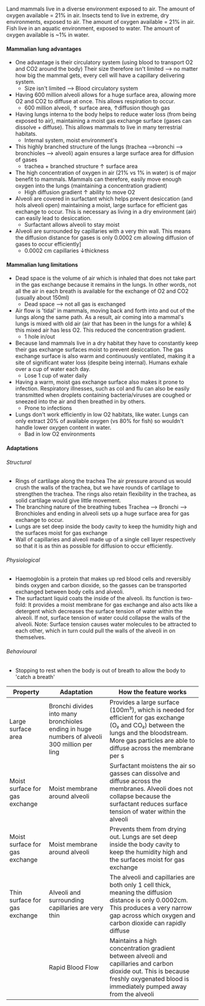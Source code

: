 Land mammals live in a diverse environment exposed to air. The amount of oxygen available = 21% in air. 
Insects tend to live in extreme, dry environments, exposed to air. The amount of oxygen available = 21% in air. 
Fish live in an aquatic environment, exposed to water. The amount of oxygen available is ~1% in water. 

#### Mammalian lung advantages
- One advantage is their circulatory system (using blood to transport O2 and CO2 around the body) Their size therefore isn't limited ⟶ no matter how big the mammal gets, every cell will have a capillary delivering system. 
	- Size isn't limited ⟶ Blood circulatory system
- Having 600 million alveoli allows for a huge surface area, allowing more O2 and CO2 to diffuse at once. This allows respiration to occur. 
	- 600 million alveoli, ↑ surface area, ↑diffusion though gas
- Having lungs interna to the body helps to reduce water loss (from being exposed to air), maintaining a moist gas exchange surface (gases can dissolve + diffuse). This allows mammals to live in many terrestrial habitats.
	-  Internal system, moist environment's
- This highly branched structure of the lungs (trachea ⟶bronchi ⟶ bronchioles ⟶ alveoli) again ensures a large surface area for diffusion of gases
	- trachea + branched structure ↑ surface area
- The high concentration of oxygen in air (21% vs 1% in water) is of major benefit to mammals. Mammals can therefore, easily move enough oxygen into the lungs (maintaining a concentration gradient)
	- High diffusion gradient ↑ ability to move O2
- Alveoli are covered in surfactant which helps prevent desiccation (and hols alveoli open) maintaining a moist, large surface for efficient gas exchange to occur. This is necessary as living in a dry environment (air) can easily lead to desiccation. 
	- Surfactant allows alveoli to stay moist
- Alveoli are surrounded by capillaries with a very thin wall. This means the diffusion distance for gases is only 0.0002 cm allowing diffusion of gases to occur efficiently]
	- 0.0002 cm capillaries ↓thickness

#### Mammalian lung limitations
- Dead space is the volume of air which is inhaled that does not take part in the gas exchange because it remains in the lungs. In other words, not all the air in each breath is available for the exchange of O2 and CO2 (usually about 150ml)
	- Dead space ⟶ not all gas is exchanged
- Air flow is 'tidal' in mammals, moving back and forth into and out of the lungs along the same path. As a result, air coming into a mammal's lungs is mixed with old air (air that has been in the lungs for a while) & this mixed air has less O2. This reduced the concentration gradient. 
	- 1 hole in/out
- Because land mammals live in a dry habitat they have to constantly keep their gas exchange surfaces moist to prevent desiccation. The gas exchange surface is also warm and continuously ventilated, making it a site of significant water loss (despite being internal). Humans exhale over a cup of water each day. 
	- Lose 1 cup of water daily
- Having a warm, moist gas exchange surface also makes it prone to infection. Respiratory illnesses, such as col and flu can also be easily transmitted when droplets containing bacteria/viruses are coughed or sneezed into the air and then breathed in by others. 
	- Prone to infections
- Lungs don't work efficiently in low O2 habitats, like water. Lungs can only extract 20% of available oxygen (vs 80% for fish) so wouldn't handle lower oxygen content in water.
	- Bad in low O2 environments

#### Adaptations
###### Structural
- Rings of cartilage along the trachea
	The air pressure around us would crush the walls of the trachea, but we have rounds of cartilage to strengthen the trachea. The rings also retain flexibility in the trachea, as solid cartilage would give little movement. 
- The branching nature of the breathing tubes 
	Trachea ⟶ Bronchi ⟶ Bronchioles and ending in alveoli sets up a huge surface area for gas exchange to occur.
 - Lungs are set deep inside the body cavity to keep the humidity high and the surfaces moist for gas exchange
 - Wall of capillaries and alveoli made up of a single cell layer respectively so that it is as thin as possible for diffusion to occur efficiently.

###### Physiological
- Haemoglobin is a protein that makes up red blood cells and reversibly binds oxygen and carbon dioxide, so the gasses can be transported exchanged between body cells and alveoli.
-  The surfactant liquid coats the inside of the alveoli. Its function is two-fold: It provides a moist membrane for gas exchange and also acts like a detergent which decreases the surface tension of water within the alveoli. If not, surface tension of water could collapse the walls of the alveoli. 
	 Note: Surface tension causes water molecules to be attracted to each other, which in turn could pull the walls of the alveoli in on themselves.

###### Behavioural
 - Stopping to rest when the body is out of breath to allow the body to 'catch a breath'

| Property                       | Adaptation                                                                                   | How the feature works                                                                                                                                                                                 |
| ------------------------------ | -------------------------------------------------------------------------------------------- | ----------------------------------------------------------------------------------------------------------------------------------------------------------------------------------------------------- |
| Large surface area             | Bronchi divides into many bronchioles ending in huge numbers of alveoli 300 million per ling | Provides a large surface (100m³), which is needed for efficient for gas exchange (O₂ and CO₂) between the lungs and the bloodstream. More gas particles are able to diffuse across the membrane per s |
| Moist surface for gas exchange | Moist membrane around alveoli                                                                | Surfactant moistens the air so gasses can dissolve and diffuse across the membranes. Alveoli does not collapse because the surfactant reduces surface tension of water within the alveoli             |
| Moist surface for gas exchange | Moist membrane around alveoli                                                                | Prevents them from drying out. Lungs are set deep inside the body cavity to keep the humidity high and the surfaces moist for gas exchange                                                            |
| Thin surface for gas exchange  | Alveoli and surrounding capillaries are very thin                                            | The alveoli and capillaries are both only 1 cell thick, meaning the diffusion distance is only 0.0002cm. This produces a very narrow gap across which oxygen and carbon dioxide can rapidly diffuse   |
|                                | Rapid Blood Flow                                                                             | Maintains a high concentration gradient between alveoli and capillaries and carbon dioxide out. This is because freshly oxygenated blood is immediately pumped away from the alveoli                  |
